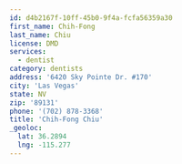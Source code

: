 ```yaml
---
id: d4b2167f-10ff-45b0-9f4a-fcfa56359a30
first_name: Chih-Fong
last_name: Chiu
license: DMD
services:
  - dentist
category: dentists
address: '6420 Sky Pointe Dr. #170'
city: 'Las Vegas'
state: NV
zip: '89131'
phone: '(702) 878-3368'
title: 'Chih-Fong Chiu'
_geoloc:
  lat: 36.2894
  lng: -115.277
---
```

